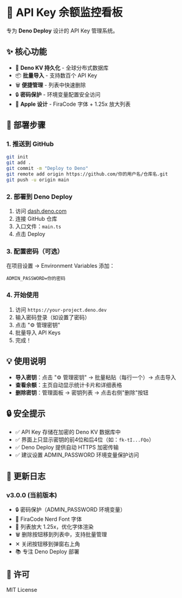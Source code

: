 # 🚀 API Key 余额监控看板

专为 **Deno Deploy** 设计的 API Key 管理系统。

## ✨ 核心功能

- 🔄 **Deno KV 持久化** - 全球分布式数据库
- 📦 **批量导入** - 支持数百个 API Key
- 🗑️ **便捷管理** - 列表中快速删除
- 🔒 **密码保护** - 环境变量配置安全访问
- 🎨 **Apple 设计** - FiraCode 字体 + 1.25x 放大列表

## 📝 部署步骤

### 1. 推送到 GitHub
```bash
git init
git add .
git commit -m "Deploy to Deno"
git remote add origin https://github.com/你的用户名/仓库名.git
git push -u origin main
```

### 2. 部署到 Deno Deploy
1. 访问 [dash.deno.com](https://dash.deno.com)
2. 连接 GitHub 仓库
3. 入口文件：`main.ts`
4. 点击 Deploy

### 3. 配置密码（可选）
在项目设置 → Environment Variables 添加：
```
ADMIN_PASSWORD=你的密码
```

### 4. 开始使用
1. 访问 `https://your-project.deno.dev`
2. 输入密码登录（如设置了密码）
3. 点击 "⚙️ 管理密钥"
4. 批量导入 API Keys
5. 完成！

## 💡 使用说明

- **导入密钥**：点击 "⚙️ 管理密钥" → 批量粘贴（每行一个）→ 点击导入
- **查看余额**：主页自动显示统计卡片和详细表格
- **删除密钥**：管理面板 → 密钥列表 → 点击右侧"删除"按钮

## 🔒 安全提示

- ✅ API Key 存储在加密的 Deno KV 数据库中
- ✅ 界面上只显示密钥的前4位和后4位（如：`fk-tI...FQo`）
- ✅ Deno Deploy 提供自动 HTTPS 加密传输
- ✅ 建议设置 ADMIN_PASSWORD 环境变量保护访问

## 📝 更新日志

### v3.0.0 (当前版本)
- 🔒 密码保护（ADMIN_PASSWORD 环境变量）
- 🍎 FiraCode Nerd Font 字体
- 📏 列表放大 1.25x，优化字体渲染
- 🗑️ 删除按钮移到列表中，支持批量管理
- ✕ 关闭按钮移到弹窗右上角
- 📚 专注 Deno Deploy 部署

## 📄 许可

MIT License
